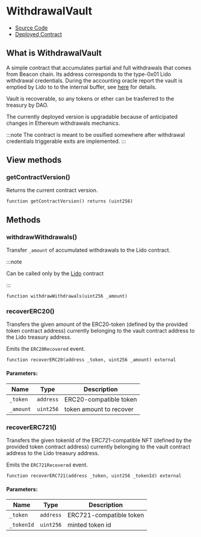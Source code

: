# WithdrawalVault

- [Source Code](https://github.com/lidofinance/lido-dao/blob/master/contracts/0.8.9/WithdrawalVault.sol)
- [Deployed Contract](https://etherscan.io/address/0xb9d7934878b5fb9610b3fe8a5e441e8fad7e293f)

## What is WithdrawalVault

A simple contract that accumulates partial and full withdrawals that comes from Beacon chain. Its address corresponds to the type-0x01 Lido withdrawal credentials.
During the accounting oracle report the vault is emptied by Lido to to the internal buffer, see [here](lido.md#oracle-report) for details.

Vault is recoverable, so any tokens or ether can be trasferred to the treasury by DAO.

The currently deployed version is upgradable because of anticipated changes in Ethereum withdrawals mechanics.

:::note
The contract is meant to be ossified somewhere after withdrawal credentials triggerable exits are implemented.
:::

## View methods

### getContractVersion()

Returns the current contract version.

```sol
function getContractVersion() returns (uint256)
```

## Methods

### withdrawWithdrawals()

Transfer `_amount` of accumulated withdrawals to the Lido contract.

:::note

Can be called only by the [Lido](lido.md) contract

:::

```sol
function withdrawWithdrawals(uint256 _amount)
```

### recoverERC20()

Transfers the given amount of the ERC20-token (defined by the provided token contract address)
currently belonging to the vault contract address to the Lido treasury address.

Emits the `ERC20Recovered` event.


```sol
function recoverERC20(address _token, uint256 _amount) external
```

#### Parameters:

| Name       | Type      | Description             |
| ---------- | --------- | ----------------------- |
| `_token`   | `address` | ERC20-compatible token  |
| `_amount`  | `uint256` | token amount to recover |

### recoverERC721()

Transfers the given tokenId of the ERC721-compatible NFT (defined by the provided token contract address)
currently belonging to the vault contract address to the Lido treasury address.

Emits the `ERC721Recovered` event.

```sol
function recoverERC721(address _token, uint256 _tokenId) external
```

#### Parameters:

| Name       | Type      | Description             |
| ---------- | --------- | ----------------------- |
| `_token`   | `address` | ERC721-compatible token |
| `_tokenId` | `uint256` | minted token id         |

